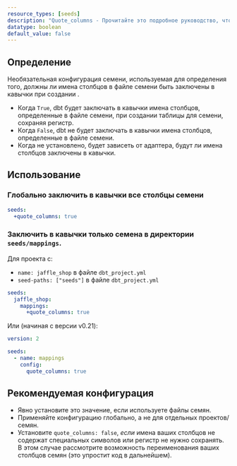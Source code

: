 ```yaml
---
resource_types: [seeds]
description: "Quote_columns - Прочитайте это подробное руководство, чтобы узнать о конфигурациях в dbt."
datatype: boolean
default_value: false
---
```


## Определение
Необязательная конфигурация семени, используемая для определения того, должны ли имена столбцов в файле семени быть заключены в кавычки при создании <Term id="table" />.

* Когда `True`, dbt будет заключать в кавычки имена столбцов, определенные в файле семени, при создании таблицы для семени, сохраняя регистр.
* Когда `False`, dbt не будет заключать в кавычки имена столбцов, определенные в файле семени.
* Когда не установлено, будет зависеть от адаптера, будут ли имена столбцов заключены в кавычки.

## Использование
### Глобально заключить в кавычки все столбцы семени

<File name='dbt_project.yml'>

```yml
seeds:
  +quote_columns: true
```

</File>

### Заключить в кавычки только семена в директории `seeds/mappings`.
Для проекта с:
* `name: jaffle_shop` в файле `dbt_project.yml`
* `seed-paths: ["seeds"]` в файле `dbt_project.yml`

<File name='dbt_project.yml'>

```yml
seeds:
  jaffle_shop:
    mappings:
      +quote_columns: true
```

</File>

Или (начиная с версии v0.21):

<File name='seeds/properties.yml'>

```yml
version: 2

seeds:
  - name: mappings
    config:
      quote_columns: true
```

</File>

## Рекомендуемая конфигурация
* Явно установите это значение, если используете файлы семян.
* Применяйте конфигурацию глобально, а не для отдельных проектов/семян.
* Установите `quote_columns: false`, _если_ имена ваших столбцов не содержат специальных символов или регистр не нужно сохранять. В этом случае рассмотрите возможность переименования ваших столбцов семян (это упростит код в дальнейшем).